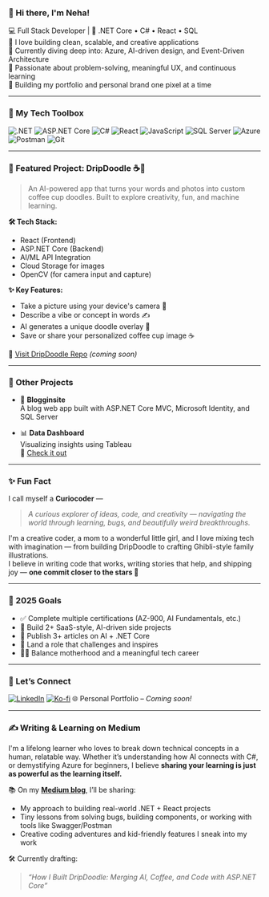 ### 👋 Hi there, I'm Neha!

💻 Full Stack Developer | 💙 .NET Core • C# • React • SQL  
🚀 I love building clean, scalable, and creative applications  
🌱 Currently diving deep into: Azure, AI-driven design, and Event-Driven Architecture  
🧠 Passionate about problem-solving, meaningful UX, and continuous learning  
🎨 Building my portfolio and personal brand one pixel at a time

---

### 🔧 My Tech Toolbox

![.NET](https://img.shields.io/badge/-.NET-512BD4?logo=dotnet&logoColor=white&style=flat)
![ASP.NET Core](https://img.shields.io/badge/-ASP.NET_Core-512BD4?logo=dotnet&logoColor=white&style=flat)
![C#](https://img.shields.io/badge/-CSharp-239120?logo=c-sharp&logoColor=white&style=flat)
![React](https://img.shields.io/badge/-React-61DAFB?logo=react&logoColor=black&style=flat)
![JavaScript](https://img.shields.io/badge/-JavaScript-F7DF1E?logo=javascript&logoColor=black&style=flat)
![SQL Server](https://img.shields.io/badge/-SQL_Server-CC2927?logo=microsoft-sql-server&logoColor=white&style=flat)
![Azure](https://img.shields.io/badge/-Azure-0078D4?logo=azure-devops&logoColor=white&style=flat)
![Postman](https://img.shields.io/badge/-Postman-FF6C37?logo=postman&logoColor=white&style=flat)
![Git](https://img.shields.io/badge/-Git-F05032?logo=git&logoColor=white&style=flat)

---

### 🌟 Featured Project: DripDoodle ☕️🎨

> An AI-powered app that turns your words and photos into custom coffee cup doodles. Built to explore creativity, fun, and machine learning.

**🛠️ Tech Stack:**
- React (Frontend)
- ASP.NET Core (Backend)
- AI/ML API Integration
- Cloud Storage for images
- OpenCV (for camera input and capture)

**✨ Key Features:**
- Take a picture using your device's camera 📸  
- Describe a vibe or concept in words ✍️  
- AI generates a unique doodle overlay 🎨  
- Save or share your personalized coffee cup image ☕

🔗 [Visit DripDoodle Repo](#) *(coming soon)*

---

### 📌 Other Projects

- 📝 **Blogginsite**  
  A blog web app built with ASP.NET Core MVC, Microsoft Identity, and SQL Server

- 📊 **Data Dashboard**  
  Visualizing insights using Tableau  
  🔗 [Check it out]([https://public.tableau.com/app/profile/neha.yadagiri/vizzes])

---

### ✨ Fun Fact

I call myself a **Curiocoder** —  
> *A curious explorer of ideas, code, and creativity — navigating the world through learning, bugs, and beautifully weird breakthroughs.*

I'm a creative coder, a mom to a wonderful little girl, and I love mixing tech with imagination — from building DripDoodle to crafting Ghibli-style family illustrations.  
I believe in writing code that works, writing stories that help, and shipping joy — **one commit closer to the stars 🚀**

---

### 🎯 2025 Goals

- ✅ Complete multiple certifications (AZ-900, AI Fundamentals, etc.)  
- 🚀 Build 2+ SaaS-style, AI-driven side projects  
- 🧠 Publish 3+ articles on AI + .NET Core  
- 💼 Land a role that challenges and inspires  
- 👩‍🍧 Balance motherhood and a meaningful tech career

---

### 📢 Let’s Connect
[![LinkedIn](https://img.shields.io/badge/LinkedIn-0077B5?style=for-the-badge&logo=linkedin&logoColor=white)](https://www.linkedin.com/in/nehary/)
[![Ko-fi](https://img.shields.io/badge/Buy%20me%20a%20coffee-FF5E5B?style=for-the-badge&logo=kofi&logoColor=white)](https://ko-fi.com/onecommitclosertothestars)
🌐 Personal Portfolio – *Coming soon!*

---

### ✍️ Writing & Learning on Medium

I'm a lifelong learner who loves to break down technical concepts in a human, relatable way. Whether it’s understanding how AI connects with C#, or demystifying Azure for beginners, I believe **sharing your learning is just as powerful as the learning itself.**

📚 On my [**Medium blog**](https://medium.com/@nehary24), I’ll be sharing:
- My approach to building real-world .NET + React projects  
- Tiny lessons from solving bugs, building components, or working with tools like Swagger/Postman  
- Creative coding adventures and kid-friendly features I sneak into my work

🛠️ Currently drafting:  
> *“How I Built DripDoodle: Merging AI, Coffee, and Code with ASP.NET Core”*
